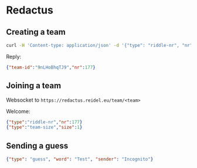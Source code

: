 # Redactus

## Creating a team

```bash
curl -H 'Content-type: application/json' -d '{"type": "riddle-nr", "nr": 177}' -X POST 'https://redactus.reidel.eu/team'
```

Reply:

```json
{"team-id":"9nLHoBhqTJ9","nr":177}
```

## Joining a team

Websocket to `https://redactus.reidel.eu/team/<team>`

Welcome:

```json
{"type":"riddle-nr","nr":177}
{"type":"team-size","size":1}
```

## Sending a guess

```json
{"type": "guess", "word": "Test", "sender": "Incognito"}
```
